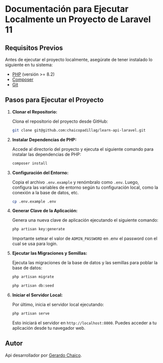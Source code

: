 # Documentación para Ejecutar Localmente un Proyecto de Laravel 11

## Requisitos Previos

Antes de ejecutar el proyecto localmente, asegúrate de tener instalado lo siguiente en tu sistema:

-   [PHP](https://www.php.net/) (versión >= 8.2)
-   [Composer](https://getcomposer.org/)
-   [Git](https://git-scm.com/)

## Pasos para Ejecutar el Proyecto

1. **Clonar el Repositorio:**

    Clona el repositorio del proyecto desde GitHub:

    ```bash
    git clone git@github.com:chaicopadillag/learn-api-laravel.git
    ```

2. **Instalar Dependencias de PHP:**

    Accede al directorio del proyecto y ejecuta el siguiente comando para instalar las dependencias de PHP:

    ```bash
    composer install
    ```

3. **Configuración del Entorno:**

    Copia el archivo `.env.example` y renómbralo como `.env`. Luego, configura las variables de entorno según tu configuración local, como la conexión a la base de datos, etc.

    ```bash
    cp .env.example .env
    ```

4. **Generar Clave de la Aplicación:**

    Genera una nueva clave de aplicación ejecutando el siguiente comando:

    ```bash
    php artisan key:generate
    ```

    Importante setear el valor de `ADMIN_PASSWORD` en .env el password con el cual se usa para login.

5. **Ejecutar las Migraciones y Semillas:**

    Ejecuta las migraciones de la base de datos y las semillas para poblar la base de datos:

    ```bash
    php artisan migrate
    ```

    ```bash
    php artisan db:seed
    ```

6. **Iniciar el Servidor Local:**

    Por último, inicia el servidor local ejecutando:

    ```bash
    php artisan serve
    ```

    Esto iniciará el servidor en `http://localhost:8000`. Puedes acceder a tu aplicación desde tu navegador web.

## Autor

Api desarrollador por [Gerardo Chaico](https://chaicopadillag.github.io/).
